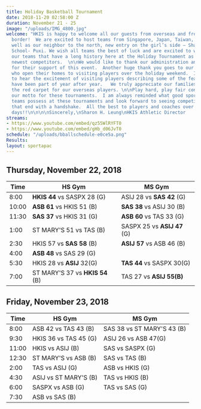 ```yaml
---
title: Holiday Basketball Tournament
date: 2018-11-20 02:58:00 Z
duration: November 21 - 25
image: "/uploads/IMG_4800.jpg"
welcome: "HKIS is happy to welcome all our guests from overseas and from across the
  border!  We are excited to host teams from Singapore, Japan, Taiwan, Thailand as
  well as our neighbor to the north, new entry on the girl’s side – Shanghai American
  School- Puxi. We wish all teams the best of luck and are excited to welcome back
  our teams that have a long history here at the Holiday Tournament as well as our
  newest competitors.  \n\nWe would like to thank our administration and community
  for their support of this event.  Another huge thank you goes to our homestay families
  who open their homes to visiting players over the holiday weekend.  It is heartwarming
  to hear the excitement of visiting players describing some of the feasts that they
  have been part of year after year.   We truly appreciate our families rolling out
  the red carpet for our overseas players. \n\nPlay hard, play fair continues to be
  our motto for these tournaments.  I am always reminded what good sportsmanship our
  teams possess at these tournaments and look forward to seeing competitive games
  that end with a handshake.  All the best to players and coaches over the next few
  days!!\n\n\n\nSincerely,\nSharon H. Leung\nHKIS Athletic Director                    \n"
streams:
- https://www.youtube.com/embed/qz55WlRYFT0
- https://www.youtube.com/embed/gHb_d06JvT0
schedule: "/uploads/bballschedule-e0ce5a.png"
Results: 
layout: sportapac
---
```


## Thursday, November 22, 2018

| **Time** | **HS Gym** | **MS Gym** |
| ------------- | ------------- | ------------- |
| 8:00    | **HKIS 44** vs SASPX 28 (G)    |  ASIJ 28 vs **SAS 42** (G)    |
| 10:00   |  **ASB 61** vs HKIS 51 (B)    | **SAS 38** vs ASIJ 30 (B)    |
| 11:30    |  **SAS 37** vs HKIS 31 (G)   |  **ASB 60** vs TAS 33     (G)|
| 1:00    | ST MARY'S 51 vs TAS (B)    | SASPX 25 vs **ASIJ 47** (G)    |
| 2:30    | HKIS 57 vs **SAS 58** (B)    | **ASIJ 57** vs ASB 46 (B)    |
| 4:00    | **ASB 48** vs SAS  29 (G)    |             |
| 5:30    | HKIS 28 vs **ASIJ**  32(G)    | **TAS 44** vs SASPX 30(G)    |
| 7:00    | ST MARY'S 37 vs **HKIS 54** (B)    | TAS 27 vs **ASIJ 55(B)**    |

## Friday, November 23, 2018

| **Time** | **HS Gym** | **MS Gym** |
| ------------- | ------------- | ------------- |
| 8:00    | ASB 42  vs TAS 43 (B)    |  SAS 38 vs ST MARY'S 43 (B)    |
| 9:30   |  HKIS 36 vs TAS 45 (G)    | ASIJ 26 vs ASB 47(G)    |
| 11:00    |  HKIS vs ASIJ (B)   |  SAS vs SASPX (G)|
| 12:30    | ST MARY'S vs ASB (B)    | SAS vs TAS (B)    |
| 2:00    | TAS vs ASIJ (G)    | ASB vs HKIS (G)    |
| 4:30    | ASIJ vs ST MARY'S (B)    | TAS vs HKIS (B) |
| 6:00    | SASPX vs ASB (G)    | TAS vs SAS (G)    |
| 7:30    | ASB vs SAS (B)    |             |




